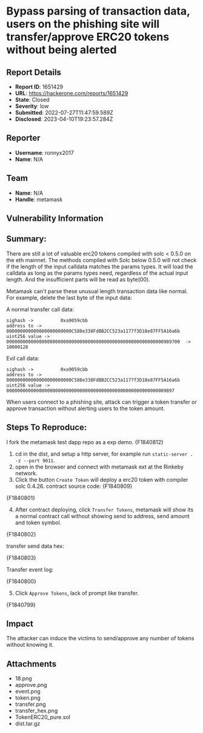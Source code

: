# Bypass parsing of transaction data, users on the phishing site will transfer/approve  ERC20 tokens without being alerted

## Report Details
- **Report ID**: 1651429
- **URL**: https://hackerone.com/reports/1651429
- **State**: Closed
- **Severity**: low
- **Submitted**: 2022-07-27T11:47:59.589Z
- **Disclosed**: 2023-04-10T19:23:57.284Z

## Reporter
- **Username**: ronnyx2017
- **Name**: N/A

## Team
- **Name**: N/A
- **Handle**: metamask

## Vulnerability Information
## Summary:
There are still a lot of valuable erc20 tokens compiled with solc < 0.5.0 on the eth mainnet. The methods compiled with Solc below 0.5.0 will not check if the length of the input calldata matches the params types. It will load the calldata as long as the params types need, regardless of the actual input length. And the insufficient parts will be read as byte(00). 

Metamask can't parse these unusual length transaction data like normal. For example, delete the last byte of the input data:

A normal transfer call data:
```
sighash ->          0xa9059cbb
address to ->       000000000000000000000000C588e338FdBB2CC523a1177f3D18e87FF5A16a6b
uint256 value ->    0000000000000000000000000000000000000000000000000000000000989700  ->  10000128
```
Evil call data:
```
sighash ->          0xa9059cbb
address to ->       000000000000000000000000C588e338FdBB2CC523a1177f3D18e87FF5A16a6b
uint256 value ->    00000000000000000000000000000000000000000000000000000000009897  
```

When users connect to a phishing site, attack can trigger a token transfer or approve transaction without alerting users to the token amount. 

## Steps To Reproduce:

I fork the metamask test dapp repo as a exp demo. {F1840812}

1. cd in the dist, and setup a http server, for example run `static-server . -z --port 9011`.
2. open in the browser and connect with metamask ext at the Rinkeby network.
3. Click the button `Create Token` will deploy a erc20 token with compiler solc 0.4.26. 
contract source code: {F1840809}

{F1840801}

4. After contract deploying, click `Transfer Tokens`, metamask will show its a normal contract call without showing send to address, send amount and token symbol.

{F1840802}

transfer send data hex:

{F1840803}

Transfer event log:

{F1840800}

5. Click `Approve Tokens`, lack of prompt like transfer.

{F1840799}

## Impact

The attacker can induce the victims to send/approve any number of tokens without knowing it.

## Attachments
- 18.png
- approve.png
- event.png
- token.png
- transfer.png
- transfer_hex.png
- TokenERC20_pure.sol
- dist.tar.gz
